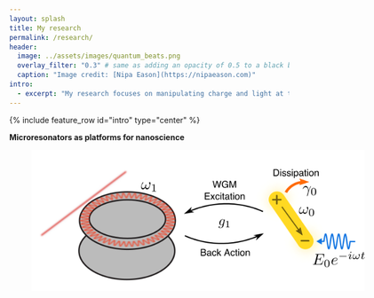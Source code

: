 ```yaml
---
layout: splash
title: My research
permalink: /research/
header:
  image: ../assets/images/quantum_beats.png
  overlay_filter: "0.3" # same as adding an opacity of 0.5 to a black background
  caption: "Image credit: [Nipa Eason](https://nipaeason.com)"
intro: 
  - excerpt: "My research focuses on manipulating charge and light at the nanoscale. This page is under construction, more information will be up here soon. For a list of my publications, go to my [Google Scholar Profile](https://scholar.google.com/citations?user=Op6vAucAAAAJ&hl=en&oi=ao)"
---
```


{% include feature_row id="intro" type="center" %}

**Microresonators as platforms for nanoscience**

<figure style="width:600px" >
<img style="margin-left:300px auto;display:block" src="../assets/images/wgms.png">
</figure>